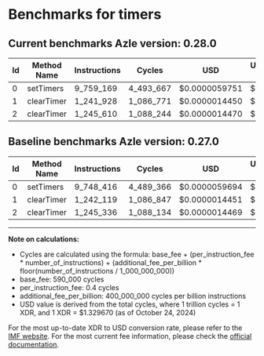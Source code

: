 # Benchmarks for timers

## Current benchmarks Azle version: 0.28.0

| Id  | Method Name | Instructions | Cycles    | USD           | USD/Million Calls | Change                           |
| --- | ----------- | ------------ | --------- | ------------- | ----------------- | -------------------------------- |
| 0   | setTimers   | 9_759_169    | 4_493_667 | $0.0000059751 | $5.97             | <font color="red">+10_753</font> |
| 1   | clearTimer  | 1_241_928    | 1_086_771 | $0.0000014450 | $1.44             | <font color="green">-191</font>  |
| 2   | clearTimer  | 1_245_610    | 1_088_244 | $0.0000014470 | $1.44             | <font color="red">+274</font>    |

## Baseline benchmarks Azle version: 0.27.0

| Id  | Method Name | Instructions | Cycles    | USD           | USD/Million Calls |
| --- | ----------- | ------------ | --------- | ------------- | ----------------- |
| 0   | setTimers   | 9_748_416    | 4_489_366 | $0.0000059694 | $5.96             |
| 1   | clearTimer  | 1_242_119    | 1_086_847 | $0.0000014451 | $1.44             |
| 2   | clearTimer  | 1_245_336    | 1_088_134 | $0.0000014469 | $1.44             |

---

**Note on calculations:**

- Cycles are calculated using the formula: base_fee + (per_instruction_fee \* number_of_instructions) + (additional_fee_per_billion \* floor(number_of_instructions / 1_000_000_000))
- base_fee: 590_000 cycles
- per_instruction_fee: 0.4 cycles
- additional_fee_per_billion: 400_000_000 cycles per billion instructions
- USD value is derived from the total cycles, where 1 trillion cycles = 1 XDR, and 1 XDR = $1.329670 (as of October 24, 2024)

For the most up-to-date XDR to USD conversion rate, please refer to the [IMF website](https://www.imf.org/external/np/fin/data/rms_sdrv.aspx).
For the most current fee information, please check the [official documentation](https://internetcomputer.org/docs/current/developer-docs/gas-cost#execution).
